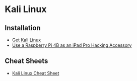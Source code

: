 # Kali Linux

## Installation

* [Get Kali Linux](https://www.kali.org/get-kali/)
* [Use a Raspberry Pi 4B as an iPad Pro Hacking Accessory](https://cardboard-iguana.com/notes/use-a-raspberry-pi-4b-as-an-ipad-pro-hacking-accessory.html)


## Cheat Sheets
* [Kali Linux Cheat Sheet](assets/Kali-Linux-Cheat-Sheet.pdf)



